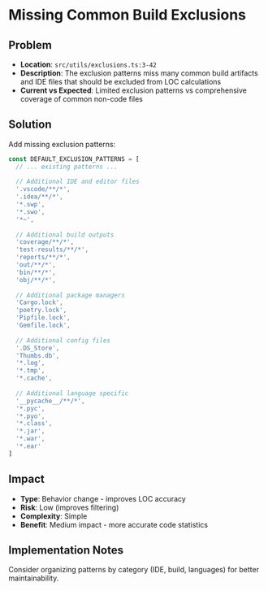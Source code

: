 # Missing Common Build Exclusions

## Problem
- **Location**: `src/utils/exclusions.ts:3-42`
- **Description**: The exclusion patterns miss many common build artifacts and IDE files that should be excluded from LOC calculations
- **Current vs Expected**: Limited exclusion patterns vs comprehensive coverage of common non-code files

## Solution
Add missing exclusion patterns:

```typescript
const DEFAULT_EXCLUSION_PATTERNS = [
  // ... existing patterns ...
  
  // Additional IDE and editor files
  '.vscode/**/*',
  '.idea/**/*',
  '*.swp',
  '*.swo',
  '*~',
  
  // Additional build outputs
  'coverage/**/*',
  'test-results/**/*',
  'reports/**/*',
  'out/**/*',
  'bin/**/*',
  'obj/**/*',
  
  // Additional package managers
  'Cargo.lock',
  'poetry.lock',
  'Pipfile.lock',
  'Gemfile.lock',
  
  // Additional config files
  '.DS_Store',
  'Thumbs.db',
  '*.log',
  '*.tmp',
  '*.cache',
  
  // Additional language specific
  '__pycache__/**/*',
  '*.pyc',
  '*.pyo',
  '*.class',
  '*.jar',
  '*.war',
  '*.ear'
]
```

## Impact
- **Type**: Behavior change - improves LOC accuracy
- **Risk**: Low (improves filtering)
- **Complexity**: Simple
- **Benefit**: Medium impact - more accurate code statistics

## Implementation Notes
Consider organizing patterns by category (IDE, build, languages) for better maintainability.